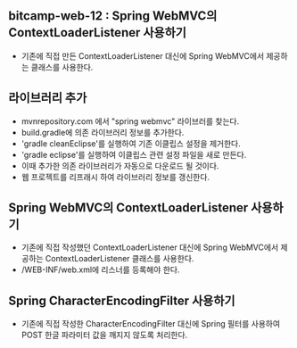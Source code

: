 ## bitcamp-web-12 : Spring WebMVC의 ContextLoaderListener 사용하기
- 기존에 직접 만든 ContextLoaderListener 대신에 Spring WebMVC에서 제공하는 클래스를 사용한다.

## 라이브러리 추가
- mvnrepository.com 에서 "spring webmvc" 라이브러를 찾는다.
- build.gradle에 의존 라이브러리 정보를 추가한다.
- 'gradle cleanEclipse'를 실행하여 기존 이클립스 설정을 제거한다.
- 'gradle eclipse'를 실행하여 이클립스 관련 설정 파일을 새로 만든다.
- 이때 추가한 의존 라이브러리가 자동으로 다운로드 될 것이다.
- 웹 프로젝트를 리프래시 하여 라이브러리 정보를 갱신한다. 

## Spring WebMVC의 ContextLoaderListener 사용하기
- 기존에 직접 작성했던 ContextLoaderListener 대신에 Spring WebMVC에서 제공하는 ContextLoaderListener 클래스를 사용한다.
- /WEB-INF/web.xml에 리스너를 등록해야 한다.

## Spring CharacterEncodingFilter 사용하기
- 기존에 직접 작성한 CharacterEncodingFilter 대신에 
 Spring 필터를 사용하여 POST 한글 파라미터 값을 깨지지 않도록 
 처리한다. 




